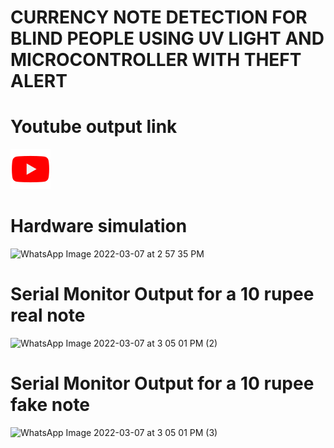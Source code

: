 # CURRENCY NOTE DETECTION FOR BLIND PEOPLE USING UV LIGHT AND MICROCONTROLLER WITH THEFT ALERT
# Youtube output link
[![IMAGE ALT TEXT](https://github.com/Manjunadh521/M2-EmbSys/blob/main/Project/6_ImagesAndVideos/youtube.png)](https://youtu.be/2IQhoYMBPPk)

# Hardware simulation

![WhatsApp Image 2022-03-07 at 2 57 35 PM](https://user-images.githubusercontent.com/98890597/157004745-48a51c1c-d848-4ae5-b669-8284f18f832f.jpeg)

# Serial Monitor Output for a 10 rupee real note

![WhatsApp Image 2022-03-07 at 3 05 01 PM (2)](https://user-images.githubusercontent.com/98890597/157005557-b153d42a-3389-460f-b7df-b4a3438a992b.jpeg)

# Serial Monitor Output for a 10 rupee fake note

![WhatsApp Image 2022-03-07 at 3 05 01 PM (3)](https://user-images.githubusercontent.com/98890597/157005646-bec8d62f-c70a-485b-9b3b-1d2a6805a819.jpeg)


